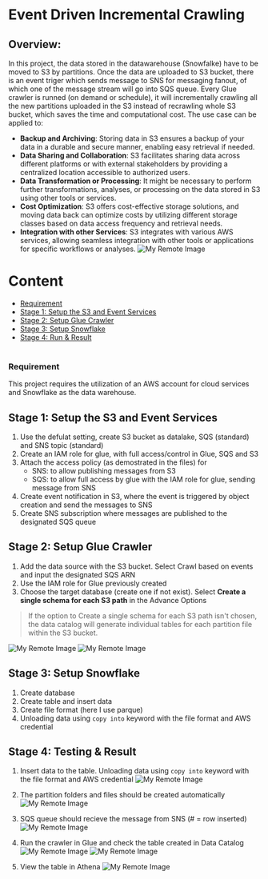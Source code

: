 # Event Driven Incremental Crawling

## Overview:
In this project, the data stored in the datawarehouse (Snowfalke) have to be moved to S3 by partitions. Once the data are uploaded to S3 bucket, there is an event triger which sends message to SNS for messaging fanout, of which one of the message stream will go into SQS queue. Every Glue crawler is runned (on demand or schedule), it will incrementally crawling all the new partitions uploaded in the S3 instead of recrawling whole S3 bucket, which saves the time and computational cost. The use case can be applied to:
- **Backup and Archiving**: Storing data in S3 ensures a backup of your data in a durable and secure manner, enabling easy retrieval if needed.
- **Data Sharing and Collaboration**: S3 facilitates sharing data across different platforms or with external stakeholders by providing a centralized location accessible to authorized users.
- **Data Transformation or Processing**: It might be necessary to perform further transformations, analyses, or processing on the data stored in S3 using other tools or services.
- **Cost Optimization**: S3 offers cost-effective storage solutions, and moving data back can optimize costs by utilizing different storage classes based on data access frequency and retrieval needs.
- **Integration with other Services**: S3 integrates with various AWS services, allowing seamless integration with other tools or applications for specific workflows or analyses.
![My Remote Image](https://i.imgur.com/V74TUPQ.png)

# Content
- [Requirement]( )
- [Stage 1: Setup the S3 and Event Services]( )
- [Stage 2: Setup Glue Crawler]( )
- [Stage 3: Setup Snowflake]( )
- [Stage 4: Run & Result]( )
<br/><br/>

### Requirement
This project requires the utilization of an AWS account for cloud services and Snowflake as the data warehouse.

## Stage 1: Setup the S3 and Event Services
1. Use the defulat setting, create S3 bucket as datalake, SQS (standard) and SNS topic (standard)
2. Create an IAM role for glue, with full access/control in Glue, SQS and S3 
3. Attach the access policy (as demostrated in the files) for 
    - SNS: to allow publishing messages from S3 
    - SQS: to allow full access by glue with the IAM role for glue, sending message from SNS
4. Create event notification in S3, where the event is triggered by object creation and send the messages to SNS
5. Create SNS subscription where messages are published to the designated SQS queue

## Stage 2: Setup Glue Crawler
1. Add the data source with the S3 bucket. Select Crawl based on events and input the designated SQS ARN
2. Use the IAM role for Glue previously created 
3. Choose the target database (create one if not exist). Select **Create a single schema for each S3 path** in the Advance Options
> If the option to Create a single schema for each S3 path isn't chosen, the data catalog will generate individual tables for each partition file within the S3 bucket.

![My Remote Image](https://i.imgur.com/lZvN0zd.png)
![My Remote Image](https://i.imgur.com/bmsYPj7.png)

## Stage 3: Setup Snowflake
1. Create database
2. Create table and insert data
3. Create file format (here I use parque)
4. Unloading data using `copy into` keyword with the file format and AWS credential

## Stage 4: Testing & Result
1. Insert data to the table. Unloading data using `copy into` keyword with the file format and AWS credential
![My Remote Image](https://i.imgur.com/3Y2AJkM.png)

2. The partition folders and files should be created automatically
![My Remote Image](https://i.imgur.com/54O2AkQ.png)

3. SQS queue should recieve the message from SNS (# = row inserted)
![My Remote Image](https://i.imgur.com/RCOYobE.png)

4. Run the crawler in Glue and check the table created in Data Catalog
![My Remote Image](https://i.imgur.com/a8aR6GS.png)
![My Remote Image](https://i.imgur.com/LZSU3F0.png)

5. View the table in Athena
![My Remote Image](https://i.imgur.com/zsHuyiQ.png)